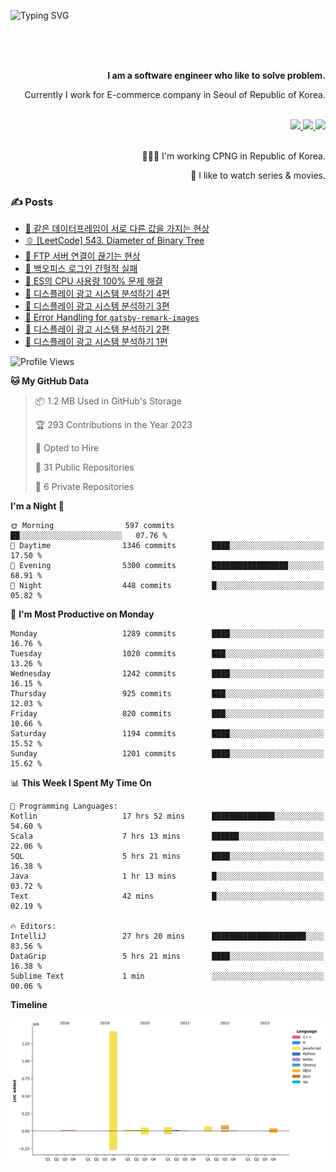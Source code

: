 ![Typing SVG](https://readme-typing-svg.herokuapp.com/?lines=Hello,+I'm+Changkwon+😎&height=150&width=1024&size=40&color=458588&background=282828&center=true&vCenter=true&multiline=false&duration=2000&pause=0)

<div align=right>
  <br/>
  <br/>  
  <br/>
  
  **I am a software engineer who like to solve problem.**<br/>
  
  Currently I work for E-commerce company in Seoul of Republic of Korea.<br/>
  <br/>

  <a href="https://www.linkedin.com/in/spearkkk/" target="_blank">
    <img src="https://img.shields.io/badge/LinkedIn-305D61.svg?&style=for-the-badge&logo=linkedin&logoColor=ffffff&labelColor=305D61&logoWidth=20"/>
  </a>
  <a href="http://spearkkk.dev/en/resume/" target="_blank">
    <img src="https://img.shields.io/badge/resume-305D61.svg?&style=for-the-badge&logo=ReadtheDocs&logoColor=ffffff&labelColor=305D61&logoWidth=20"/>
  </a>
  <a href="https://spearkkk.dev/" target="_blank">
    <img src="https://img.shields.io/badge/blog-305D61.svg?&style=for-the-badge&logo=ReadtheDocs&logoColor=ffffff&labelColor=305D61&logoWidth=20"/>
  </a>
  
  <br/>
  <br/>
  
  👨🏼‍💻 I'm working CPNG in Republic of Korea.
  <br/>
  
  🍿 I like to watch series & movies.
  <br/>

</div>
  
<div align=left>
  
  <div>
    
  ### ✍️ Posts
    
  </div>
  
  <!-- BLOGPOSTS:START -->
- [🍞 같은 데이터프레임이 서로 다른 값을 가지는 현상](https://spearkkk.dev/two-dataframe-have-another-value)
- [🫑 [LeetCode] 543. Diameter of Binary Tree](https://spearkkk.dev/leetcode-543-diameter-of-binary-tree)
- [🍂 FTP 서버 연결이 끊기는 현상](https://spearkkk.dev/ftp-server-connection-failure)
- [🍆 백오피스 로그인 간헐적 실패](https://spearkkk.dev/back-office-login-failure)
- [🧄 ES의 CPU 사용량 100% 문제 해결](https://spearkkk.dev/es-cpu-100-trouble-shooting)
- [🍈 디스플레이 광고 시스템 분석하기 4편](https://spearkkk.dev/display-advertising-system-analysis-4)
- [🍊 디스플레이 광고 시스템 분석하기 3편](https://spearkkk.dev/display-advertising-system-analysis-3)
- [🍉 Error Handling for `gatsby-remark-images`](https://spearkkk.dev/error-handling-for-gatsby-remark-images)
- [🍈 디스플레이 광고 시스템 분석하기 2편](https://spearkkk.dev/display-advertising-system-analysis-2)
- [🍇 디스플레이 광고 시스템 분석하기 1편](https://spearkkk.dev/display-advertising-system-analysis-1)
<!-- BLOGPOSTS:END -->

  
<!--START_SECTION:waka-->
![Profile Views](http://img.shields.io/badge/Profile%20Views-0-blue)

**🐱 My GitHub Data** 

> 📦 1.2 MB Used in GitHub's Storage 
 > 
> 🏆 293 Contributions in the Year 2023
 > 
> 💼 Opted to Hire
 > 
> 📜 31 Public Repositories 
 > 
> 🔑 6 Private Repositories 
 > 
**I'm a Night 🦉** 

```text
🌞 Morning                597 commits         ██░░░░░░░░░░░░░░░░░░░░░░░   07.76 % 
🌆 Daytime                1346 commits        ████░░░░░░░░░░░░░░░░░░░░░   17.50 % 
🌃 Evening                5300 commits        █████████████████░░░░░░░░   68.91 % 
🌙 Night                  448 commits         █░░░░░░░░░░░░░░░░░░░░░░░░   05.82 % 
```
📅 **I'm Most Productive on Monday** 

```text
Monday                   1289 commits        ████░░░░░░░░░░░░░░░░░░░░░   16.76 % 
Tuesday                  1020 commits        ███░░░░░░░░░░░░░░░░░░░░░░   13.26 % 
Wednesday                1242 commits        ████░░░░░░░░░░░░░░░░░░░░░   16.15 % 
Thursday                 925 commits         ███░░░░░░░░░░░░░░░░░░░░░░   12.03 % 
Friday                   820 commits         ███░░░░░░░░░░░░░░░░░░░░░░   10.66 % 
Saturday                 1194 commits        ████░░░░░░░░░░░░░░░░░░░░░   15.52 % 
Sunday                   1201 commits        ████░░░░░░░░░░░░░░░░░░░░░   15.62 % 
```


📊 **This Week I Spent My Time On** 

```text
💬 Programming Languages: 
Kotlin                   17 hrs 52 mins      ██████████████░░░░░░░░░░░   54.60 % 
Scala                    7 hrs 13 mins       ██████░░░░░░░░░░░░░░░░░░░   22.06 % 
SQL                      5 hrs 21 mins       ████░░░░░░░░░░░░░░░░░░░░░   16.38 % 
Java                     1 hr 13 mins        █░░░░░░░░░░░░░░░░░░░░░░░░   03.72 % 
Text                     42 mins             █░░░░░░░░░░░░░░░░░░░░░░░░   02.19 % 

🔥 Editors: 
IntelliJ                 27 hrs 20 mins      █████████████████████░░░░   83.56 % 
DataGrip                 5 hrs 21 mins       ████░░░░░░░░░░░░░░░░░░░░░   16.38 % 
Sublime Text             1 min               ░░░░░░░░░░░░░░░░░░░░░░░░░   00.06 % 
```

**Timeline**

![Lines of Code chart](https://raw.githubusercontent.com/spearkkk/spearkkk/main/assets/bar_graph.png)


<!--END_SECTION:waka-->
</div>

